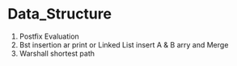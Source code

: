 # Data_Structure

1) Postfix Evaluation
2) Bst insertion ar print or Linked List insert A & B arry and Merge
3) Warshall shortest path
